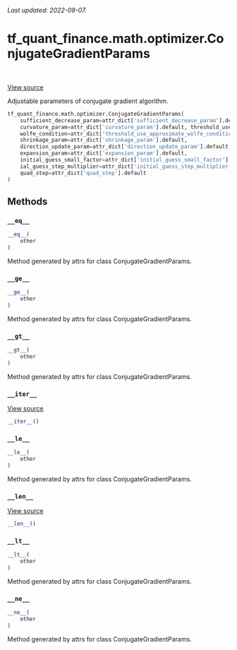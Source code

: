 <!--
This file is generated by a tool. Do not edit directly.
For open-source contributions the docs will be updated automatically.
-->

*Last updated: 2022-09-07.*

<div itemscope itemtype="http://developers.google.com/ReferenceObject">
<meta itemprop="name" content="tf_quant_finance.math.optimizer.ConjugateGradientParams" />
<meta itemprop="path" content="Stable" />
<meta itemprop="property" content="__eq__"/>
<meta itemprop="property" content="__ge__"/>
<meta itemprop="property" content="__gt__"/>
<meta itemprop="property" content="__init__"/>
<meta itemprop="property" content="__iter__"/>
<meta itemprop="property" content="__le__"/>
<meta itemprop="property" content="__len__"/>
<meta itemprop="property" content="__lt__"/>
<meta itemprop="property" content="__ne__"/>
</div>

# tf_quant_finance.math.optimizer.ConjugateGradientParams

<!-- Insert buttons and diff -->

<table class="tfo-notebook-buttons tfo-api" align="left">
</table>

<a target="_blank" href="https://github.com/google/tf-quant-finance/blob/master/tf_quant_finance/math/optimizer/conjugate_gradient.py">View source</a>



Adjustable parameters of conjugate gradient algorithm.

```python
tf_quant_finance.math.optimizer.ConjugateGradientParams(
    sufficient_decrease_param=attr_dict['sufficient_decrease_param'].default,
    curvature_param=attr_dict['curvature_param'].default, threshold_use_approximate_
    wolfe_condition=attr_dict['threshold_use_approximate_wolfe_condition'].default,
    shrinkage_param=attr_dict['shrinkage_param'].default,
    direction_update_param=attr_dict['direction_update_param'].default,
    expansion_param=attr_dict['expansion_param'].default,
    initial_guess_small_factor=attr_dict['initial_guess_small_factor'].default, init
    ial_guess_step_multiplier=attr_dict['initial_guess_step_multiplier'].default,
    quad_step=attr_dict['quad_step'].default
)
```



<!-- Placeholder for "Used in" -->


## Methods

<h3 id="__eq__"><code>__eq__</code></h3>

```python
__eq__(
    other
)
```

Method generated by attrs for class ConjugateGradientParams.


<h3 id="__ge__"><code>__ge__</code></h3>

```python
__ge__(
    other
)
```

Method generated by attrs for class ConjugateGradientParams.


<h3 id="__gt__"><code>__gt__</code></h3>

```python
__gt__(
    other
)
```

Method generated by attrs for class ConjugateGradientParams.


<h3 id="__iter__"><code>__iter__</code></h3>

<a target="_blank" href="https://github.com/google/tf-quant-finance/blob/master/tf_quant_finance/utils/dataclass.py">View source</a>

```python
__iter__()
```




<h3 id="__le__"><code>__le__</code></h3>

```python
__le__(
    other
)
```

Method generated by attrs for class ConjugateGradientParams.


<h3 id="__len__"><code>__len__</code></h3>

<a target="_blank" href="https://github.com/google/tf-quant-finance/blob/master/tf_quant_finance/utils/dataclass.py">View source</a>

```python
__len__()
```




<h3 id="__lt__"><code>__lt__</code></h3>

```python
__lt__(
    other
)
```

Method generated by attrs for class ConjugateGradientParams.


<h3 id="__ne__"><code>__ne__</code></h3>

```python
__ne__(
    other
)
```

Method generated by attrs for class ConjugateGradientParams.




